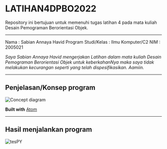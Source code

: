 # LATIHAN4DPBO2022
Repository ini bertujuan untuk memenuhi tugas latihan 4 pada mata kuliah Desain Pemograman Berorientasi Objek. 

------------------

Nama : Sabian Annaya Havid
Program Studi/Kelas : Ilmu Komputer/C2
NIM : 2005021

*Saya Sabian Annaya Havid mengerjakan Latihan dalam mata kuliah Desain Pemograman Berorientasi Objek untuk keberkahanNya maka saya tidak melakukan kecurangan seperti yang telah dispesifikasikan. Aamiin.*


------------------
## Penjelasan/Konsep program
![Concept diagram](https://user-images.githubusercontent.com/99664611/156929719-437911c6-62fc-4af9-bacb-80018c1f0f06.png) 

**Built with** [Atom](https://github.com/atom)


------------------
## Hasil menjalankan program
![tesPY](https://user-images.githubusercontent.com/99664611/156929280-971e25f7-20d5-410b-be6d-eedf56b4daf4.png)

